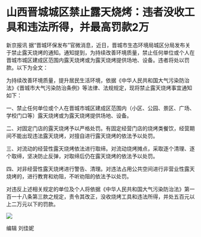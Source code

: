 # 山西晋城城区禁止露天烧烤：违者没收工具和违法所得，并最高罚款2万

新京报讯
据“晋城环保发布”官微消息，近日，晋城市生态环境局城区分局发布关于禁止露天烧烤的通知。通知提到，为持续改善环境质量，禁止任何单位或个人在晋城市城区建成区范围内露天烧烤或为露天烧烤提供场地、设备。违者将处以罚款。以下为全文：

为持续改善环境质量，提升居民生活环境，依据《中华人民共和国大气污染防治法》《晋城市大气污染防治条例》等法律、法规规定，现将禁止露天烧烤事宜通知如下：

一、禁止任何单位或个人在晋城市城区建成区范围内（小区、公园、景区、广场、学校门口等）露天烧烤或为露天烧烤提供场地、设备。

二、对固定门店的露天烧烤予以严格处罚。有固定经营门店的烧烤类餐饮，经营期间不能出现违法露天烧烤，对擅自进行露天烧烤的依法予以处罚。

三、对流动的经营性露天烧烤依法进行取缔。对流动烧烤摊点，采取逐个清理、逐个取缔，坚决防止反弹，对取缔后仍在露天烧烤的依法予以处罚。

四、对非经营性露天烧烤进行警告、清理。对违法占用公共空间进行非营业性露天烧烤的，进行教育和劝阻，不听劝阻的依法予以处罚。

对违反上述相关规定的单位及个人将依据《中华人民共和国大气污染防治法》第一百一十八条第三款之规定，责令其改正，没收烧烤工具和违法所得，并处五百元以上二万元以下的罚款。

![](https://inews.gtimg.com/om_bt/Oha_2srwK1q7D0_lFSBFmGbYF6C8HLyHBXHWC0B7U4ZNYAA/1000)

编辑 刘佳妮

